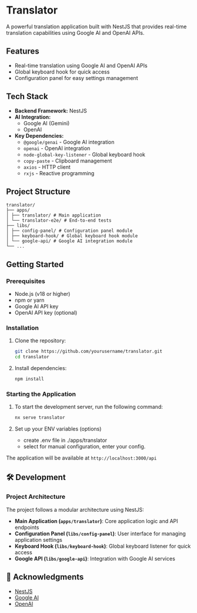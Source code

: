 # Translator

A powerful translation application built with NestJS that provides real-time translation capabilities using Google AI and OpenAI APIs.

## Features

- Real-time translation using Google AI and OpenAI APIs
- Global keyboard hook for quick access
- Configuration panel for easy settings management

## Tech Stack

- **Backend Framework:** NestJS
- **AI Integration:**
  - Google AI (Gemini)
  - OpenAI
- **Key Dependencies:**
  - `@google/genai` - Google AI integration
  - `openai` - OpenAI integration
  - `node-global-key-listener` - Global keyboard hook
  - `copy-paste` - Clipboard management
  - `axios` - HTTP client
  - `rxjs` - Reactive programming

## Project Structure

```
translator/
├── apps/
│ ├── translator/ # Main application
│ └── translator-e2e/ # End-to-end tests
├── libs/
│ ├── config-panel/ # Configuration panel module
│ ├── keyboard-hook/ # Global keyboard hook module
│ └── google-api/ # Google AI integration module
└── ...
```

## Getting Started

### Prerequisites

- Node.js (v18 or higher)
- npm or yarn
- Google AI API key
- OpenAI API key (optional)

### Installation

1. Clone the repository:

   ```bash
   git clone https://github.com/yourusername/translator.git
   cd translator
   ```

2. Install dependencies:

   ```bash
   npm install
   ```

### Starting the Application

1. To start the development server, run the following command:

   ```bash
   nx serve translator
   ```

2. Set up your ENV variables (options)
   - create .env file in ./apps/translator
   - select for manual configuration, enter your config.

The application will be available at `http://localhost:3000/api`

## 🛠️ Development

### Project Architecture

The project follows a modular architecture using NestJS:

- **Main Application (`apps/translator`)**: Core application logic and API endpoints
- **Configuration Panel (`libs/config-panel`)**: User interface for managing application settings
- **Keyboard Hook (`libs/keyboard-hook`)**: Global keyboard listener for quick access
- **Google API (`libs/google-api`)**: Integration with Google AI services

## 🙏 Acknowledgments

- [NestJS](https://nestjs.com/)
- [Google AI](https://ai.google.dev/)
- [OpenAI](https://openai.com/)
